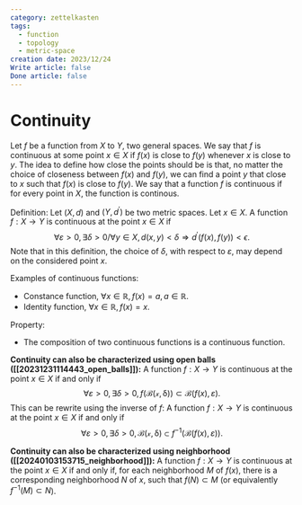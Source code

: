 ```yaml
---
category: zettelkasten
tags:
  - function
  - topology
  - metric-space
creation date: 2023/12/24
Write article: false
Done article: false
---
```

# Continuity

Let $f$ be a function from $X$ to $Y$, two general spaces. We say that $f$ is continuous at some point $x \in X$ if $f(x)$ is close to $f(y)$ whenever $x$ is close to $y$. 
The idea to define how close the points should be is that, no matter the choice of closeness between $f(x)$ and $f(y)$, we can find a point $y$ that close to $x$ such that $f(x)$ is close to $f(y)$. We say that a function $f$ is continuous if for every point in $X$, the function is continous.

Definition: Let $(X, d)$ and $(Y, d^\prime)$ be two metric spaces. Let $x \in X$. A function $f: X \rightarrow Y$ is continuous at the point $x \in X$ if
$$\forall \varepsilon > 0, \exists \delta > 0 / \forall y \in X, d(x, y) < \delta \Longrightarrow  d^\prime(f(x), f(y)) < \epsilon.$$ Note that in this definition, the choice of $\delta$, with respect to $\varepsilon$, may depend on the considered point $x$.

Examples of continuous functions:
- Constance function, $\forall x \in \mathbb{R}, f(x) = a, a \in \mathbb{R}$.
- Identity function, $\forall x \in \mathbb{R}, f(x) = x$.

Property:
- The composition of two continuous functions is a continuous function.

**Continuity can also be characterized using open balls ([[20231231114443_open_balls]]):**
A function $f: X \rightarrow Y$ is continuous at the point $x \in X$ if and only if
$$\forall \varepsilon > 0, \exists \delta > 0, f(\mathcal{B(x, \delta)}) \subset \mathcal{B}(f(x), \varepsilon).$$
This can be rewrite using the inverse of $f$:
A function $f: X \rightarrow Y$ is continuous at the point $x \in X$ if and only if
$$\forall \varepsilon > 0, \exists \delta > 0, \mathcal{B(x, \delta)} \subset f^{-1}(\mathcal{B}(f(x), \varepsilon)).$$

**Continuity can also be characterized using neighborhood ([[20240103153715_neighborhood]]):**
A function $f: X \rightarrow Y$ is continuous at the point $x \in X$ if and only if, for each neighborhood $M$ of $f(x)$, there is a corresponding neighborhood $N$ of $x$, such that $f(N) \subset M$ (or equivalently $f^{-1}(M) \subset N$).